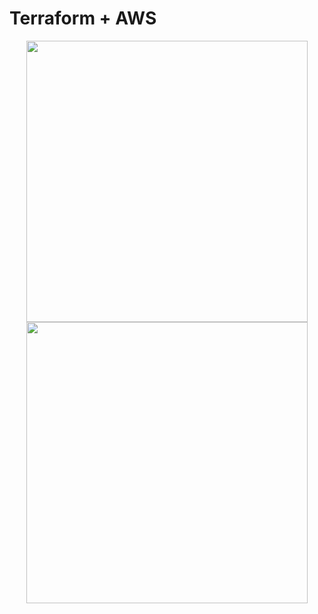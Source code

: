 # Terraform + AWS


<p align="center">

<img width="450" height="450" src="https://static.us-east-1.prod.workshops.aws/public/14c28d1b-676b-43dd-bbb1-6fe25709a804/static/images/03/p03-00-architecture.png">
  
<img width="450" height="450" src="https://static.us-east-1.prod.workshops.aws/public/14c28d1b-676b-43dd-bbb1-6fe25709a804/static/images/00/p01-01-workshop-architecture.png">
  


</p>



